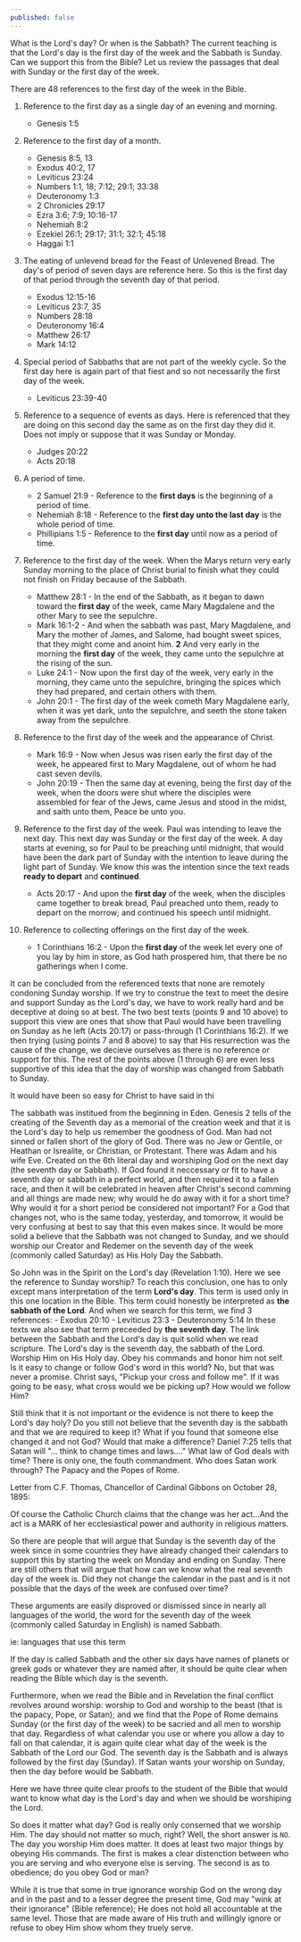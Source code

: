 ```yaml
---
published: false
---
```

What is the Lord's day? Or when is the Sabbath? The current teaching is that the Lord's day is the first day of the week and the Sabbath is Sunday. Can we support this from the Bible? Let us review the passages that deal with Sunday or the first day of the week.

There are 48 references to the first day of the week in the Bible.

1. Reference to the first day as a single day of an evening and morning.
	- Genesis 1:5
2. Reference to the first day of a month.
	- Genesis 8:5, 13
    - Exodus 40:2, 17
    - Leviticus 23:24
    - Numbers 1:1, 18; 7:12; 29:1; 33:38
    - Deuteronomy 1:3
    - 2 Chronicles 29:17
    - Ezra 3:6; 7:9; 10:16-17
    - Nehemiah 8:2
    - Ezekiel 26:1; 29:17; 31:1; 32:1; 45:18
    - Haggai 1:1
3. The eating of unlevend bread for the Feast of Unlevened Bread. The day's of period of seven days are reference here. So this is the first day of that period through the seventh day of that period.
	- Exodus 12:15-16
    - Leviticus 23:7, 35
    - Numbers 28:18
    - Deuteronomy 16:4
    - Matthew 26:17
    - Mark 14:12
4. Special period of Sabbaths that are not part of the weekly cycle. So the first day here is again part of that fiest and so not necessarily the first day of the week.
	- Leviticus 23:39-40
5. Reference to a sequence of events as days. Here is referenced that they are doing on this second day the same as on the first day they did it. Does not imply or suppose that it was Sunday or Monday.
	- Judges 20:22
    - Acts 20:18
6. A period of time.
	- 2 Samuel 21:9 - Reference to the __first days__ is the beginning of a period of time.
    - Nehemiah 8:18 - Reference to the __first day unto the last day__ is the whole period of time.
    - Phillipians 1:5 - Reference to the __first day__ until now as a period of time.
7. Reference to the first day of the week. When the Marys return very early Sunday morning to the place of Christ burial to finish what they could not finish on Friday because of the Sabbath.
	- Matthew 28:1 - In the end of the Sabbath, as it began to dawn toward the **first day** of the week, came Mary Magdalene and the other Mary to see the sepulchre.
	- Mark 16:1-2 - And when the sabbath was past, Mary Magdalene, and Mary the mother of James, and Salome, had bought sweet spices, that they might come and anoint him. __2__ And very early in the morning the **first day** of the week, they came unto the sepulchre at the rising of the sun.
    - Luke 24:1 - Now upon the first day of the week, very early in the morning, they came unto the sepulchre, bringing the spices which they had prepared, and certain others with them.
    - John 20:1 - The first day of the week cometh Mary Magdalene early, when it was yet dark, unto the sepulchre, and seeth the stone taken away from the sepulchre.

8. Reference to the first day of the week and the appearance of Christ.
	- Mark 16:9 - Now when Jesus was risen early the first day of the week, he appeared first to Mary Magdalene, out of whom he had cast seven devils.
    - John 20:19 - Then the same day at evening, being the first day of the week, when the doors were shut where the disciples were assembled for fear of the Jews, came Jesus and stood in the midst, and saith unto them, Peace be unto you.

9. Reference to the first day of the week. Paul was intending to leave the next day. This next day was Sunday or the first day of the week. A day starts at evening, so for Paul to be preaching until midnight, that would have been the dark part of Sunday with the intention to leave during the light part of Sunday. We know this was the intention since the text reads __ready to depart__ and __continued__.
	- Acts 20:17 - And upon the **first day** of the week, when the disciples came together to break bread, Paul preached unto them, ready to depart on the morrow; and continued his speech until midnight.

10. Reference to collecting offerings on the first day of the week.
	- 1 Corinthians 16:2 - Upon the **first day** of the week let every one of you lay by him in store, as God hath prospered him, that there be no gatherings when I come.

It can be concluded from the referenced texts that none are remotely condoning Sunday worship. If we try to construe the text to meet the desire and support Sunday as the Lord's day, we have to work really hard and be deceptive at doing so at best. The two best texts (points 9 and 10 above) to support this view are ones that show that Paul would have been travelling on Sunday as he left (Acts 20:17) or pass-through (1 Corinthians 16:2). If we then trying (using points 7 and 8 above) to say that His resurrection was the cause of the change, we decieve ourselves as there is no reference or support for this. The rest of the points above (1 through 6) are even less supportive of this idea that the day of worship was changed from Sabbath to Sunday.

It would have been so easy for Christ to have said in thi




The sabbath was institued from the beginning in Eden. Genesis 2 tells of the creating of the Seventh day as a memorial of the creation week and that it is the Lord's day to help us remember the goodness of God. Man had not sinned or fallen short of the glory of God. There was no Jew or Gentile, or Heathan or Isrealite, or Christian, or Protestant. There was Adam and his wife Eve. Created on the 6th literal day and worshiping God on the next day (the seventh day or Sabbath). If God found it neccessary or fit to have a seventh day or sabbath in a perfect world, and then required it to a fallen race, and then it will be celebrated in heaven after Christ's second comming and all things are made new; why would he do away with it for a short time? Why would it for a short period be considered not important? For a God that changes not, who is the same today, yesterday, and tomorrow, it would be very confusing at best to say that this even makes since. It would be more solid a believe that the Sabbath was not changed to Sunday, and we should worship our Creator and Redemer on the seventh day of the week (commonly called Saturday) as His Holy Day the Sabbath.



So John was in the Spirit on the Lord's day (Revelation 1:10). Here we see the reference to Sunday worship? To reach this conclusion, one has to only except mans interpretation of the term __Lord's day__. This term is used only in this one location in the Bible. This term could honestly be interpreted as __the sabbath of the Lord__. And when we search for this term, we find 3 references:
	- Exodus 20:10
    - Leviticus 23:3
    - Deuteronomy 5:14
In these texts we also see that term preceeded by **the seventh day**. The link between the Sabbath and the Lord's day is quit solid when we read scripture. The Lord's day is the seventh day, the sabbath of the Lord. Worship Him on His Holy day. Obey his commands and honor him not self. Is it easy to change or follow God's word in this world? No, but that was never a promise. Christ says, "Pickup your cross and follow me". If it was going to be easy, what cross would we be picking up? How would we follow Him?




Still think that it is not important or the evidence is not there to keep the Lord's day holy? Do you still not believe that the seventh day is the sabbath and that we are required to keep it? What if you found that someone else changed it and not God? Would that make a difference? Daniel 7:25 tells that Satan will "... think to change times and laws...." What law of God deals with time? There is only one, the fouth commandment. Who does Satan work through? The Papacy and the Popes of Rome. 



Letter from C.F. Thomas, Chancellor of Cardinal Gibbons on October 28, 1895:

Of course the Catholic Church claims that the change was her act…And the act is a MARK of her ecclesiastical power and authority in religious matters.




So there are people that will argue that Sunday is the seventh day of the week since in some countries they have already changed their calendars to support this by starting the week on Monday and ending on Sunday. There are still others that will argue that how can we know what the real seventh day of the week is. Did they not change the calendar in the past and is it not possible that the days of the week are confused over time?

These arguments are easily disproved or dismissed since in nearly all languages of the world, the word for the seventh day of the week (commonly called Saturday in English) is named Sabbath. 

ie: languages that use this term

If the day is called Sabbath and the other six days have names of planets or greek gods or whatever they are named after, it should be quite clear when reading the Bible which day is the seventh.

Furthermore, when we read the Bible and in Revelation the final conflict revolves around worship: worship to God and worship to the beast (that is the papacy, Pope, or Satan); and we find that the Pope of Rome demains Sunday (or the first day of the week) to be sacried and all men to worship that day. Regardless of what calendar you use or where you allow a day to fall on that calendar, it is again quite clear what day of the week is the Sabbath of the Lord our God. The seventh day is the Sabbath and is always followed by the first day (Sunday). If Satan wants your worship on Sunday, then the day before would be Sabbath.

Here we have three quite clear proofs to the student of the Bible that would want to know what day is the Lord's day and when we should be worshiping the Lord.

So does it matter what day? God is really only conserned that we worship Him. The day should not matter so much, right? Well, the short answer is `NO`. The day you worship Him does matter. It does at least two major things by obeying His commands. The first is makes a clear distenction between who you are serving and who everyone else is serving. The second is as to obedience; do you obey God or man?

While it is true that some in true ignorance worship God on the wrong day and in the past and to a lesser degree the present time, God may "wink at their ignorance" (Bible reference); He does not hold all accountable at the same level. Those that are made aware of His truth and willingly ignore or refuse to obey Him show whom they truely serve.















